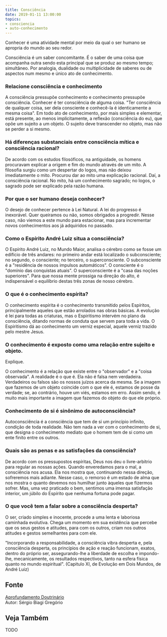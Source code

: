 ```yaml
---
title: Consciência
date: 2019-01-11 13:00:00
topics: 
- consciencia
- auto-conhecimento
---
```


Conhecer é uma atividade mental por meio da qual o ser humano se
apropria do mundo ao seu redor.

Consciência é um saber concomitante. É o saber de uma coisa que
acompanha outra sendo esta principal que se produz ao mesmo tempo;
simultâneo. Por analogia, dualidade ou multiplicidade de saberes ou de
aspectos num mesmo e único ato de conhecimento.

### Relacione consciência e conhecimento
A consciência pressupõe conhecimento e conhecimento pressupõe
consciência. Conhecer é ter consciência de alguma coisa. "Ter
consciência de qualquer coisa, ser dela consciente e conhecê-la é
identicamente a mesma coisa". Em todo ato de conhecimento, por mais
simples e elementar, está presente, ao menos implicitamente, a reflexão
(consciência do eu), que opõe um sujeito a um objeto. O sujeito deve
transcender no objeto, mas não se perder a si mesmo.

### Há diferenças substanciais entre consciência mítica e consciência racional?
De acordo com os estudos filosóficos, na antiguidade, os homens
procuravam explicar a origem e fim do mundo através de um mito. A
filosofia surgiu como um despertar do logos, mas não deixou
imediatamente o mito. Procurou dar ao mito uma explicação racional. Daí,
a consciência racional. No mito, há um conhecimento sagrado; no logos,
o sagrado pode ser explicado pela razão humana.

### Por que o ser humano deseja conhecer?
O desejo de conhecer pertence à Lei Natural. A lei do progresso é
inexorável. Quer queiramos ou não, somos obrigados a progredir. Nesse
caso, não viemos a este mundo para estacionar, mas para incrementar
novos conhecimentos aos já adquiridos no passado.

### Como o Espírito André Luiz situa a consciência?
O Espírito André Luiz, no Mundo Maior, analisa o cérebro como se fosse
um edifício de três andares: no primeiro andar está localizado o
subconsciente; no segundo, o consciente; no terceiro, o
superconsciente. O subconsciente é a "residência de nossos impulsos
automáticos". O consciente é o "domínio das conquistas atuais". O
superconsciente é a "casa das noções superiores". Para que nossa mente
prossiga na direção do alto, é indispensável o equilíbrio destas três
zonas de nosso cérebro.

### O que é o conhecimento espírita?
O conhecimento espírita é o conhecimento transmitido pelos Espíritos,
principalmente aqueles que estão arrolados nas obras básicas. A evolução
é lei para todas as criaturas, mas o Espiritismo intervém no plano da
consciência, ditando normas de conduta que servem para toda a vida. O
Espiritismo dá ao conhecimento um verniz especial, aquele verniz trazido
pelo mestre Jesus.

### O conhecimento é exposto como uma relação entre sujeito e objeto.
Explique.

O conhecimento é a relação que existe entre o "observador" e a "coisa
observada". A realidade é o que é. Ela não é falsa nem verdadeira.
Verdadeiros ou falsos são os nossos juízos acerca da mesma. Se a imagem
que fazemos de um objeto coincide com o que ele é, estamos de posse da
verdade; se, ao contrário, houve um viés, estamos em erro. Assim sendo,
é muito mais importante a imagem que fazemos do objeto do que ele
próprio.

### Conhecimento de si é sinônimo de autoconsciência?
Autoconsciência é a consciência que tem de si um princípio infinito,
condição de toda realidade. Não tem nada a ver com o conhecimento de
si, que designa o conhecimento mediato que o homem tem de si como um
ente finito entre os outros.

### Quais são as penas e as satisfações da consciência?
De acordo com os pressupostos espíritas, Deus nos deu o livre-arbítrio
para regular as nossas ações. Quando enveredamos para o mal, a
consciência nos acusa. Ela nos mostra que, continuando nessa direção,
sofreremos mais adiante. Nesse caso, o remorso é um estado de alma que
nos mostra o quanto devemos nos humilhar junto àqueles que fizermos
sofrer. Mas, uma vez praticado o bem, sentimos uma imensa satisfação
interior, um júbilo do Espírito que nenhuma fortuna pode pagar.

### O que você tem a falar sobre a consciência desperta?
O ser, criado simples e inocente, procede a uma lenta e laboriosa
caminhada evolutiva. Chega um momento em sua existência que percebe que
os seus gestos e atitudes, para com os outros, criam nos outros atitudes
e gestos semelhantes para com ele.

"Incorporando a responsabilidade, a consciência vibra desperta e, pela
consciência desperta, os princípios de ação e reação funcionam, exatos,
dentro do próprio ser, assegurando-lhe a liberdade de escolha e
impondo-lhe, mecanicamente, os resultados respectivos, tanto na esfera
física quanto no mundo espiritual". (Capitulo XI, de Evolução em Dois
Mundos, de André Luiz)






## Fonte
[Aprofundamento Doutrinário](https://sites.google.com/view/aprofundamentodoutrinario/consciência-e-conhecimento)  
Autor: Sérgio Biagi Gregório



## Veja Também
TODO


